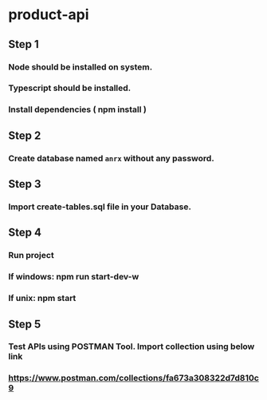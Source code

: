 # product-api

## Step 1
### Node should be installed on system.
### Typescript should be installed.
### Install dependencies ( npm install )

## Step 2
### Create database named `anrx` without any password.

## Step 3
### Import create-tables.sql file in your Database.

## Step 4
### Run project
### If windows: npm run start-dev-w
### If unix: npm start

## Step 5
### Test APIs using POSTMAN Tool. Import collection using below link
### https://www.postman.com/collections/fa673a308322d7d810c9
